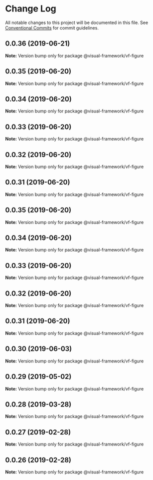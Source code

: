 # Change Log

All notable changes to this project will be documented in this file.
See [Conventional Commits](https://conventionalcommits.org) for commit guidelines.

## 0.0.36 (2019-06-21)

**Note:** Version bump only for package @visual-framework/vf-figure





## 0.0.35 (2019-06-20)

**Note:** Version bump only for package @visual-framework/vf-figure





## 0.0.34 (2019-06-20)

**Note:** Version bump only for package @visual-framework/vf-figure





## 0.0.33 (2019-06-20)

**Note:** Version bump only for package @visual-framework/vf-figure





## 0.0.32 (2019-06-20)

**Note:** Version bump only for package @visual-framework/vf-figure





## 0.0.31 (2019-06-20)

**Note:** Version bump only for package @visual-framework/vf-figure





## 0.0.35 (2019-06-20)

**Note:** Version bump only for package @visual-framework/vf-figure





## 0.0.34 (2019-06-20)

**Note:** Version bump only for package @visual-framework/vf-figure





## 0.0.33 (2019-06-20)

**Note:** Version bump only for package @visual-framework/vf-figure





## 0.0.32 (2019-06-20)

**Note:** Version bump only for package @visual-framework/vf-figure





## 0.0.31 (2019-06-20)

**Note:** Version bump only for package @visual-framework/vf-figure





## 0.0.30 (2019-06-03)

**Note:** Version bump only for package @visual-framework/vf-figure





## 0.0.29 (2019-05-02)

**Note:** Version bump only for package @visual-framework/vf-figure





## 0.0.28 (2019-03-28)

**Note:** Version bump only for package @visual-framework/vf-figure





## 0.0.27 (2019-02-28)

**Note:** Version bump only for package @visual-framework/vf-figure





## 0.0.26 (2019-02-28)

**Note:** Version bump only for package @visual-framework/vf-figure
